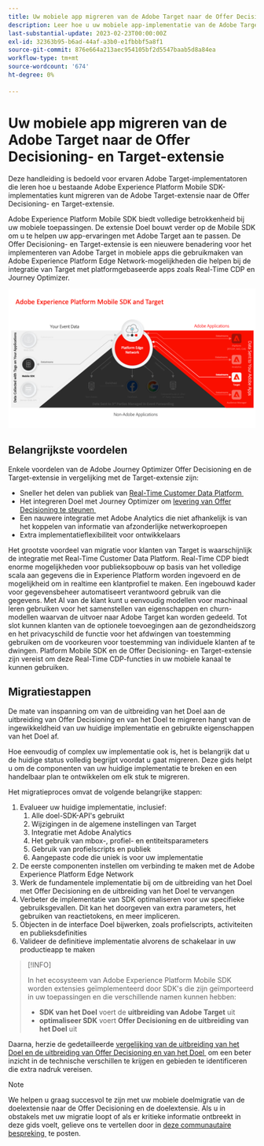 ```yaml
---
title: Uw mobiele app migreren van de Adobe Target naar de Offer Decisioning- en Target-extensie
description: Leer hoe u uw mobiele app-implementatie van de Adobe Target naar de Offer Decisioning- en Target-extensie kunt migreren
last-substantial-update: 2023-02-23T00:00:00Z
exl-id: 32363b95-b6ad-44af-a3b0-e1fbbbf5a8f1
source-git-commit: 876e664a213aec954105bf2d5547baab5d8a84ea
workflow-type: tm+mt
source-wordcount: '674'
ht-degree: 0%

---
```


# Uw mobiele app migreren van de Adobe Target naar de Offer Decisioning- en Target-extensie

Deze handleiding is bedoeld voor ervaren Adobe Target-implementatoren die leren hoe u bestaande Adobe Experience Platform Mobile SDK-implementaties kunt migreren van de Adobe Target-extensie naar de Offer Decisioning- en Target-extensie.

Adobe Experience Platform Mobile SDK biedt volledige betrokkenheid bij uw mobiele toepassingen. De extensie Doel bouwt verder op de Mobile SDK om u te helpen uw app-ervaringen met Adobe Target aan te passen. De Offer Decisioning- en Target-extensie is een nieuwere benadering voor het implementeren van Adobe Target in mobiele apps die gebruikmaken van Adobe Experience Platform Edge Network-mogelijkheden die helpen bij de integratie van Target met platformgebaseerde apps zoals Real-Time CDP en Journey Optimizer.

![&#x200B; Diagram die Mobiele SDK tonen die met Doel door Edge Network met Offer Decisioning en de uitbreiding van het Doel verbinden &#x200B;](assets/datacollection.png)

## Belangrijkste voordelen

Enkele voordelen van de Adobe Journey Optimizer Offer Decisioning en de Target-extensie in vergelijking met de Target-extensie zijn:

* Sneller het delen van publiek van [&#x200B; Real-Time Customer Data Platform &#x200B;](https://experienceleague.adobe.com/nl/docs/platform-learn/tutorials/destinations/target/next-hit-personalization)
* Het integreren Doel met Journey Optimizer om [&#x200B; levering van Offer Decisioning te steunen &#x200B;](https://experienceleague.adobe.com/nl/docs/target/using/integrate/ajo/offer-decision)
* Een nauwere integratie met Adobe Analytics die niet afhankelijk is van het koppelen van informatie van afzonderlijke netwerkoproepen
* Extra implementatieflexibiliteit voor ontwikkelaars

Het grootste voordeel van migratie voor klanten van Target is waarschijnlijk de integratie met Real-Time Customer Data Platform. Real-Time CDP biedt enorme mogelijkheden voor publieksopbouw op basis van het volledige scala aan gegevens die in Experience Platform worden ingevoerd en de mogelijkheid om in realtime een klantprofiel te maken. Een ingebouwd kader voor gegevensbeheer automatiseert verantwoord gebruik van die gegevens. Met AI van de klant kunt u eenvoudig modellen voor machinaal leren gebruiken voor het samenstellen van eigenschappen en churn-modellen waarvan de uitvoer naar Adobe Target kan worden gedeeld. Tot slot kunnen klanten van de optionele toevoegingen aan de gezondheidszorg en het privacyschild de functie voor het afdwingen van toestemming gebruiken om de voorkeuren voor toestemming van individuele klanten af te dwingen. Platform Mobile SDK en de Offer Decisioning- en Target-extensie zijn vereist om deze Real-Time CDP-functies in uw mobiele kanaal te kunnen gebruiken.

## Migratiestappen

De mate van inspanning om van de uitbreiding van het Doel aan de uitbreiding van Offer Decisioning en van het Doel te migreren hangt van de ingewikkeldheid van uw huidige implementatie en gebruikte eigenschappen van het Doel af.

Hoe eenvoudig of complex uw implementatie ook is, het is belangrijk dat u de huidige status volledig begrijpt voordat u gaat migreren. Deze gids helpt u om de componenten van uw huidige implementatie te breken en een handelbaar plan te ontwikkelen om elk stuk te migreren.

Het migratieproces omvat de volgende belangrijke stappen:

1. Evalueer uw huidige implementatie, inclusief:
   1. Alle doel-SDK-API&#39;s gebruikt
   1. Wijzigingen in de algemene instellingen van Target
   1. Integratie met Adobe Analytics
   1. Het gebruik van mbox-, profiel- en entiteitsparameters
   1. Gebruik van profielscripts en publiek
   1. Aangepaste code die uniek is voor uw implementatie
1. De eerste componenten instellen om verbinding te maken met de Adobe Experience Platform Edge Network
1. Werk de fundamentele implementatie bij om de uitbreiding van het Doel met Offer Decisioning en de uitbreiding van het Doel te vervangen
1. Verbeter de implementatie van SDK optimaliseren voor uw specifieke gebruiksgevallen. Dit kan het doorgeven van extra parameters, het gebruiken van reactietokens, en meer impliceren.
1. Objecten in de interface Doel bijwerken, zoals profielscripts, activiteiten en publieksdefinities
1. Valideer de definitieve implementatie alvorens de schakelaar in uw productieapp te maken


>[!INFO]
>
>In het ecosysteem van Adobe Experience Platform Mobile SDK worden extensies geïmplementeerd door SDK&#39;s die zijn geïmporteerd in uw toepassingen en die verschillende namen kunnen hebben:
>
> * **SDK van het Doel** voert de **uitbreiding van Adobe Target** uit
> * **optimaliseer SDK** voert **Offer Decisioning en de uitbreiding van het Doel** uit

Daarna, herzie de gedetailleerde [&#x200B; vergelijking van de uitbreiding van het Doel en de uitbreiding van Offer Decisioning en van het Doel &#x200B;](comparison.md) om een beter inzicht in de technische verschillen te krijgen en gebieden te identificeren die extra nadruk vereisen.

>[!NOTE]
>
>We helpen u graag succesvol te zijn met uw mobiele doelmigratie van de doelextensie naar de Offer Decisioning en de doelextensie. Als u in obstakels met uw migratie loopt of als er kritieke informatie ontbreekt in deze gids voelt, gelieve ons te vertellen door in [&#x200B; deze communautaire bespreking &#x200B;](https://experienceleaguecommunities.adobe.com/t5/adobe-experience-platform-data/tutorial-discussion-migrate-adobe-target-to-mobile-sdk-on-edge/m-p/747484#M625) te posten.
